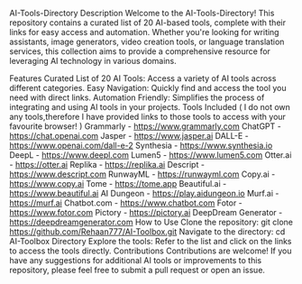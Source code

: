 AI-Tools-Directory
Description
Welcome to the AI-Tools-Directory! This repository contains a curated list of 20 AI-based tools, complete with their links for easy access and automation. Whether you're looking for writing assistants, image generators, video creation tools, or language translation services, this collection aims to provide a comprehensive resource for leveraging AI technology in various domains.

Features
Curated List of 20 AI Tools: Access a variety of AI tools across different categories.
Easy Navigation: Quickly find and access the tool you need with direct links.
Automation Friendly: Simplifies the process of integrating and using AI tools in your projects.
Tools Included ( I do not own any tools,therefore I have provided links to those tools to access with your favourite browser! )
Grammarly - https://www.grammarly.com
ChatGPT - https://chat.openai.com
Jasper - https://www.jasper.ai
DALL-E - https://www.openai.com/dall-e-2
Synthesia - https://www.synthesia.io
DeepL - https://www.deepl.com
Lumen5 - https://www.lumen5.com
Otter.ai - https://otter.ai
Replika - https://replika.ai
Descript - https://www.descript.com
RunwayML - https://runwayml.com
Copy.ai - https://www.copy.ai
Tome - https://tome.app
Beautiful.ai - https://www.beautiful.ai
AI Dungeon - https://play.aidungeon.io
Murf.ai - https://murf.ai
Chatbot.com - https://www.chatbot.com
Fotor - https://www.fotor.com
Pictory - https://pictory.ai
DeepDream Generator - https://deepdreamgenerator.com
How to Use
Clone the repository: git clone https://github.com/Rehaan777/AI-Toolbox.git
Navigate to the directory: cd AI-Toolbox Directory
Explore the tools: Refer to the list and click on the links to access the tools directly.
Contributions
Contributions are welcome! If you have any suggestions for additional AI tools or improvements to this repository, please feel free to submit a pull request or open an issue.
